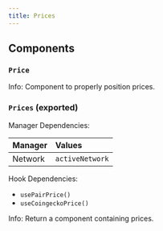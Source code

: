 ```yaml
---
title: Prices
---
```


## Components

### `Price`

Info: Component to properly position prices.

### `Prices` (exported)

Manager Dependencies:

| Manager | Values                                                          |
| :--- | :------------------------------------------------------------------- |
| Network | `activeNetwork`

Hook Dependencies:
- `usePairPrice()`
- `useCoingeckoPrice()`

Info: Return a component containing prices.